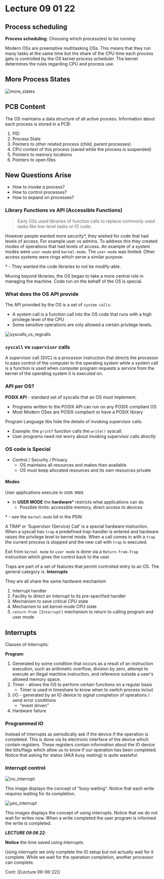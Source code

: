 # Lecture 09 01 22
## Process scheduling
**Process scheduling**: Choosing which process(es) to be *running*

Modern OSs are preemptive multitasking OSs. This means that they run many tasks at the same time but the share of the CPU time each process gets is controlled by the OS kernel process scheduler. The kernel determines the rules regarding CPU and process use.  


## More Process States
![more_states](/img/more_states.png)
## PCB Content
The OS maintains a data structure of all active process.
Information about each process is stored in a PCB:
1. PID
2. Process State
3. Pointers to other related process (child, parent processes)
4. CPU context of this process (saved while the process is suspended)
5. Pointers to memory locations
6. Pointers to open files

## New Questions Arise
+ How to invoke a process?
+ How to control processes?
+ How to expand on processes?

### Library Functions vs API (Accessible Functions)

> Early OSs used libraries of function calls to replace commonly used tasks like low-level tasks or IO code. 

However people wanted more security\*, they wished for code that had levels of access. For example user vs admins. To address this they created modes of operations that had levels of access. An example of a system  modes were `user-mode` and `kernel-mode`. The `user-mode` was limited. Other access systems were rings which serve a similar purpose. 

\* - They wanted the code libraries to not be modify-able. 

Moving beyond libraries, the OS began to take a more central role in managing the machine. Code run on the behalf of the OS is special. 

### What does the OS API provide
The API provided by the OS is a set of `system calls`:
+ A system call is a function call into the OS code that runs with a high privilege level of the CPU
+ Some sensitive operations are only allowed a certain privilege levels. 

![syscalls_vs_regcalls](/img/syscalls_vs_regcalls.png)

### `syscall` vs `supervisor` calls
A supervisor call (SVC) is a processor instruction that directs the processor to pass control of the computer to the operating system while a system call is a function is used when computer program requests a service from the kernel of the operating system it is executed on. 


### API per OS?
**POSIX API** - standard set of syscalls that an OS must implement. 
+ Programs written to the POSIX API can run on any POSIX compliant OS
+ Most Modern OSes are POSIX compliant or have a POSIX library

Program Language libs hide the details of invoking supervisor calls. 
+ Example: the `printf` function calls the `write()` syscall. 
+ User programs need not worry about invoking supervisor calls *directly*

### OS code is **Special**
+ Control / Security / Privacy
	+ OS maintains all resources and makes then available
	+ OS must keep allocated resources and its own resources private

#### Modes
User applications execute in `USER MODE`
+ In **USER MODE** the **hardware**\* restricts what applications can do
	+ Possible limits: accessible memory, direct access to devices

\* - see the `kernel-mode` bit in the PSW. 

A TRAP or ‘Supervisor (Service) Call’ is a special hardware instruction. When a syscall has `trap` a predefined trap-handler is entered and hardware raises the privilege level to kernel mode. When a call comes in with a `trap` the current process is stopped and the new call with `trap` is executed.

Exit from `kernel mode` to `user mode` is done via a `Return-from-Trap` instruction which gives the control back to the user. 

Traps are part of a set of features that permit controlled entry to an OS.
The general category is: **Interrupts**

They are all share the same hardware mechanism
1. Interrupt handler
2. Facility to direct an interrupt to its pre-specified handler
3. Mechanism to save critical CPU state
4. Mechanism to set kernel mode CPU state
5. `return-from [Interrupt]` mechanism to return to calling program and user mode

## Interrupts
Classes of Interrupts:

**Program**:
1. Generated by some condition that occurs as a result of an instruction execution, such as arithmetic overflow, division by zero, attempt to execute an illegal machine instruction, and reference outside a user's allowed memory space.
2. Timer - allows the OS to perform certain functions on a regular basis
	+ Timer is used in timeshare to know when to switch process in/out 
3. I/O - generated by an IO device to signal completion of operations / send error conditions
	+ "event driven"
4. Hardware failure

### Programmed IO
Instead of interrupts as periodically ask if the device if the operation is completed. This is done via its electronic interface of the device which contain registers. These registers contain information about the IO device like bits/flags which allow us to know if our operation has been completed. Notice that asking for status (AKA busy waiting) is quite wasteful. 

### Interrupt control
![no_interrupt](/img/no_interrupt.png)

This image displays the concept of "busy waiting". Notice that each *write* requires waiting for its completion. 

![yes_interrupt](/img/yes_interrupt.png)

This images displays the concept of using interrupts. Notice that we do not wait for writes now. When a write completed the user program is informed the write is completed. 

***LECTURE 09 06 22***:

**Notice** the time saved using *interrupts*. 

Using *interrupts* we only complete the IO setup but not actually wait for it complete. While we wait for the operation completion, another processor can complete. 

Cont: [[Lecture 09-06-22]]